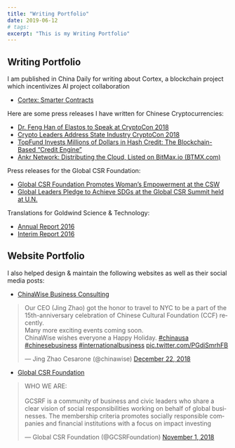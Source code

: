 ```yaml
---
title: "Writing Portfolio"
date: 2019-06-12
# tags:
excerpt: "This is my Writing Portfolio"
---
```



## Writing Portfolio

I am published in China Daily for writing about Cortex, a blockchain project which incentivizes AI project collaboration

* [Cortex: Smarter Contracts](http://usa.chinadaily.com.cn/a/201806/09/WS5b1ae55ba31001b82571f0b4.html)

Here are some press releases I have written for Chinese Cryptocurrencies:
* [Dr. Feng Han of Elastos to Speak at CryptoCon 2018](https://www.intellasia.net/dr-feng-han-of-elastos-to-speak-at-cryptocon-2018-651389)
* [Crypto Leaders Address State Industry CryptoCon 2018](https://www.businesswire.com/news/home/20180215006477/en/Crypto-Leaders-Address-State-Industry-CryptoCon-2018)
* [TopFund Invests Millions of Dollars in Hash Credit: The Blockchain-Based “Credit Engine”](https://www.businesswire.com/news/home/20180530006326/en/TopFund-Invests-Millions-Dollars-Hash-Credit-Blockchain-Based)
* [Ankr Network: Distributing the Cloud, Listed on BitMax.io (BTMX.com)](https://www.businesswire.com/news/home/20190311005857/en/Ankr-Network-Distributing-Cloud-Listed-BitMax.io-BTMX.com)

Press releases for the Global CSR Foundation:
* [Global CSR Foundation Promotes Woman’s Empowerment at the CSW](https://www.businesswire.com/news/home/20190322005495/en/Global-CSR-Foundation-Promotes-Woman%E2%80%99s-Empowerment-CSW)
* [Global Leaders Pledge to Achieve SDGs at the Global CSR Summit held at U.N.](https://www.businesswire.com/news/home/20181031005919/en/Global-Leaders-Pledge-Achieve-SDGs-Global-CSR)

Translations for Goldwind Science & Technology:
* [Annual Report 2016](https://www.slideshare.net/slideshow/embed_code/key/vhy3SsNwN5j8tU)
* [Interim Report 2016](https://www.slideshare.net/slideshow/embed_code/key/x7a0gycJ3S19AO)

## Website Portfolio

I also helped design & maintain the following websites as well as their social media posts:
* [ChinaWise Business Consulting](https://www.chinawiseusa.com)

<blockquote class="twitter-tweet"><p lang="en" dir="ltr">Our CEO (Jing Zhao) got the honor to travel to NYC to be a part of the 15th-anniversary celebration of Chinese Cultural Foundation (CCF) recently. <br>Many more exciting events coming soon.<br>ChinaWise wishes everyone a Happy Holiday. <a href="https://twitter.com/hashtag/chinausa?src=hash&amp;ref_src=twsrc%5Etfw">#chinausa</a> <a href="https://twitter.com/hashtag/chinesebusiness?src=hash&amp;ref_src=twsrc%5Etfw">#chinesebusiness</a> <a href="https://twitter.com/hashtag/internationalbusiness?src=hash&amp;ref_src=twsrc%5Etfw">#internationalbusiness</a> <a href="https://t.co/PGdiSmrhFB">pic.twitter.com/PGdiSmrhFB</a></p>&mdash; Jing Zhao Cesarone (@chinawise) <a href="https://twitter.com/chinawise/status/1076492625962770433?ref_src=twsrc%5Etfw">December 22, 2018</a></blockquote> <script async src="https://platform.twitter.com/widgets.js" charset="utf-8"></script>

* [Global CSR Foundation](https://www.gcsrf.org)

<blockquote class="twitter-tweet"><p lang="en" dir="ltr">WHO WE ARE:<br>​<br>GCSRF is a community of business and civic leaders who share a clear vision of social responsibilities working on behalf of global businesses. The membership criteria promotes socially responsible companies and financial institutions with a focus on impact investing</p>&mdash; Global CSR Foundation (@GCSRFoundation) <a href="https://twitter.com/GCSRFoundation/status/1057798663882395653?ref_src=twsrc%5Etfw">November 1, 2018</a></blockquote> <script async src="https://platform.twitter.com/widgets.js" charset="utf-8"></script>
